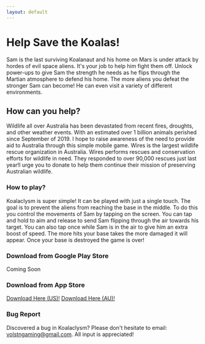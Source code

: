 ```yaml
---
layout: default
---
```


# Help Save the Koalas!
Sam is the last surviving Koalanaut and his home on Mars is under attack by hordes of evil space aliens. It's your job to help him fight them off. Unlock power-ups to give Sam the strength he needs as he flips through the Martian atmosphere to defend his home. The more aliens you defeat the stronger Sam can become! He can even visit a variety of different environments.


## How can you help?
Wildlife all over Australia has been devastated from recent fires, droughts, and other weather events. With an estimated over 1 billion animals perished since September of 2019. I hope to raise awareness of the need to provide aid to Australia through this simple mobile game. Wires is the largest wildlife rescue organization in Australia. Wires performs rescues and conservation efforts for wildlife in need. They responded to over 90,000 rescues just last year!I urge you to donate to help them continue their mission of preserving Australian wildlife.

### How to play?
Koalaclysm is super simple! It can be played with just a single touch. The goal is to prevent the aliens from reaching the base in the middle. To do this you control the movements of Sam by tapping on the screen. You can tap and hold to aim and release to send Sam flipping through the air towards his target. You can also tap once while Sam is in the air to give him an extra boost of speed. The more hits your base takes the more damaged it will appear. Once your base is destroyed the game is over!

### Download from Google Play Store
Coming Soon

### Download from App Store
[Download Here (US)!](https://apps.apple.com/us/app/koalaclysm/id1500965268)
[Download Here (AU)!](https://apps.apple.com/au/app/koalaclysm/id1500965268)

### Bug Report
Discovered a bug in Koalaclysm? Please don't hesitate to email: volstngaming@gmail.com. All input is appreciated!
